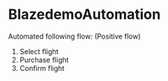 # BlazedemoAutomation

Automated following flow: (Positive flow)
1. Select flight
2. Purchase flight
3. Confirm flight
